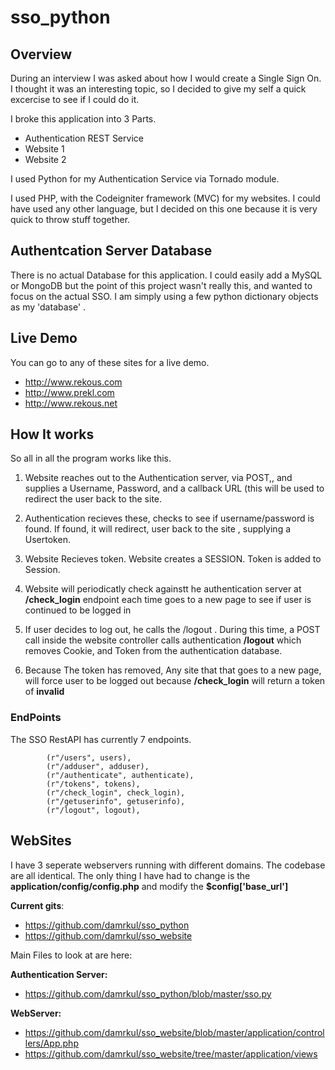 # sso_python

## Overview
During an interview I was asked about how I would create a Single Sign On.   I thought it was an interesting topic, so I decided to give my self a quick excercise to see if I could do it.


I broke this application into 3 Parts.

- Authentication REST Service
- Website 1
- Website 2


I used Python for my Authentication Service  via Tornado module. 

I used PHP, with the Codeigniter framework (MVC) for my websites.  I could have used any other language, but I decided on this one because it is very quick to throw stuff together.


## Authentcation Server Database
There is no actual Database for this application.  I could easily add a MySQL or MongoDB but the point of this project wasn't really this, and wanted to focus on the actual SSO.    I am simply using a few python dictionary objects as my 'database' .


## Live Demo
You can go to any of these sites for a live demo.
- http://www.rekous.com
- http://www.prekl.com
- http://www.rekous.net



## How It works

So all in all the program works like this.

1) Website reaches out to the Authentication server, via POST,, and supplies a Username, Password, and a callback URL (this will be used to redirect the user back to the site.

2) Authentication recieves these, checks to see if username/password is found.   If found, it will redirect, user back to the site , supplying a Usertoken.

3) Website Recieves token.  Website creates a SESSION.    Token is added to Session.

4) Website will periodicatly check againstt he authentication server at  **/check_login** endpoint each time goes to a new page to see if user is continued to be logged in 

5) If user decides to log out, he calls the /logout .  During this time, a POST call inside the website controller calls authentication **/logout** which removes Cookie, and Token from the authentication database.   

6) Because The token has removed,  Any site that that goes to a new page, will force user to be logged out because **/check_login** will return a token of **invalid**
 

### EndPoints 
The SSO RestAPI  has currently 7 endpoints.
```
        (r"/users", users),
        (r"/adduser", adduser),
        (r"/authenticate", authenticate),
        (r"/tokens", tokens),
        (r"/check_login", check_login),
        (r"/getuserinfo", getuserinfo),
        (r"/logout", logout),
```



## WebSites
I have 3 seperate webservers running with different domains.   The codebase are all identical.  The only thing I have had to change is the **application/config/config.php** and modify the **$config['base_url']**


**Current gits**:
- https://github.com/damrkul/sso_python
- https://github.com/damrkul/sso_website


Main Files to look at are here:

**Authentication Server:**
- https://github.com/damrkul/sso_python/blob/master/sso.py

**WebServer:**
- https://github.com/damrkul/sso_website/blob/master/application/controllers/App.php
- https://github.com/damrkul/sso_website/tree/master/application/views



###
